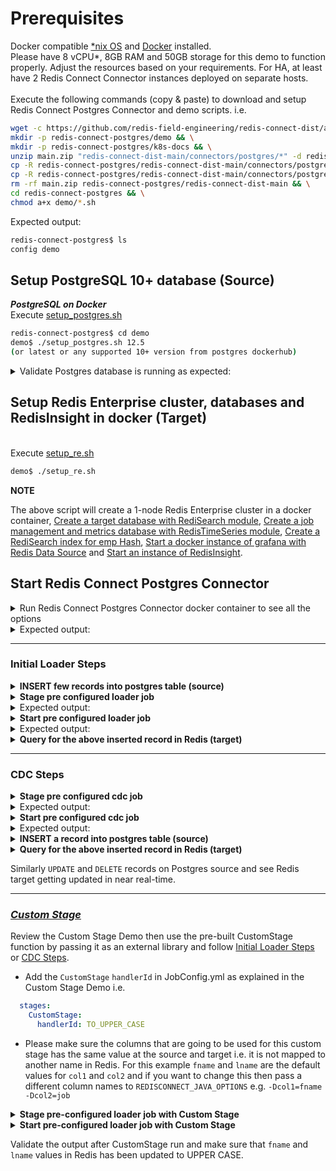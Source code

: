 # Prerequisites
Docker compatible [*nix OS](https://en.wikipedia.org/wiki/Unix-like) and [Docker](https://docs.docker.com/get-docker) installed.
<br>Please have 8 vCPU*, 8GB RAM and 50GB storage for this demo to function properly. Adjust the resources based on your requirements. For HA, at least have 2 Redis Connect Connector instances deployed on separate hosts.</br>
<br>Execute the following commands (copy & paste) to download and setup Redis Connect Postgres Connector and demo scripts.
i.e.</br>

```bash
wget -c https://github.com/redis-field-engineering/redis-connect-dist/archive/main.zip && \
mkdir -p redis-connect-postgres/demo && \
mkdir -p redis-connect-postgres/k8s-docs && \
unzip main.zip "redis-connect-dist-main/connectors/postgres/*" -d redis-connect-postgres && \
cp -R redis-connect-postgres/redis-connect-dist-main/connectors/postgres/demo/* redis-connect-postgres/demo && \
cp -R redis-connect-postgres/redis-connect-dist-main/connectors/postgres/k8s-docs/* redis-connect-postgres/k8s-docs && \
rm -rf main.zip redis-connect-postgres/redis-connect-dist-main && \
cd redis-connect-postgres && \
chmod a+x demo/*.sh
```

Expected output:
```bash
redis-connect-postgres$ ls
config demo
```

## Setup PostgreSQL 10+ database (Source)
<b>_PostgreSQL on Docker_</b>
<br>Execute [setup_postgres.sh](setup_postgres.sh)</br>
```bash
redis-connect-postgres$ cd demo
demo$ ./setup_postgres.sh 12.5
(or latest or any supported 10+ version from postgres dockerhub)
```

<details><summary>Validate Postgres database is running as expected:</summary>
<p>

```bash
demo$ sudo docker ps -a | grep postgres
724aea897d12        postgres:12.5                                         "docker-entrypoint.s…"   10 days ago         Up 10 days          0.0.0.0:5432->5432/tcp                                                                                                                                                                                                                                                                                          postgres-12.5-virag-cdc

demo$ docker exec -it postgres-12.5-$(hostname) bash -c 'psql -U"redisconnect" -d"RedisConnect" -c "select count(*) from emp;"'
 count
-------
     0
(1 row)  
```
</p>
</details>

## Setup Redis Enterprise cluster, databases and RedisInsight in docker (Target)
<br>Execute [setup_re.sh](setup_re.sh)</br>
```bash
demo$ ./setup_re.sh
```
**NOTE**

The above script will create a 1-node Redis Enterprise cluster in a docker container, [Create a target database with RediSearch module](https://docs.redislabs.com/latest/modules/add-module-to-database/), [Create a job management and metrics database with RedisTimeSeries module](https://docs.redislabs.com/latest/modules/add-module-to-database/), [Create a RediSearch index for emp Hash](https://redislabs.com/blog/getting-started-with-redisearch-2-0/), [Start a docker instance of grafana with Redis Data Source](https://redisgrafana.github.io/) and [Start an instance of RedisInsight](https://docs.redislabs.com/latest/ri/installing/install-docker/).

## Start Redis Connect Postgres Connector

<details><summary>Run Redis Connect Postgres Connector docker container to see all the options</summary>
<p>

```bash
docker run \
-it --rm --privileged=true \
--name redis-connect-postgres \
-e REDISCONNECT_LOGBACK_CONFIG=/opt/redislabs/redis-connect-postgres/config/logback.xml \
-e REDISCONNECT_CONFIG=/opt/redislabs/redis-connect-postgres/config/samples/postgres \
-e REDISCONNECT_SOURCE_USERNAME=redisconnect \
-e REDISCONNECT_SOURCE_PASSWORD=Redis@123 \
-e REDISCONNECT_JAVA_OPTIONS="-Xms256m -Xmx256m" \
-v $(pwd)/config:/opt/redislabs/redis-connect-postgres/config \
--net host \
redislabs/redis-connect-postgres:latest
```

</p>
</details>

<details><summary>Expected output:</summary>
<p>
  
```bash
-------------------------------
Redis Connect startup script.
*******************************
Please ensure that the values of environment variables in /opt/redislabs/redis-connect-postgres/bin/redisconnect.conf are correctly mapped before executing any of the options below
*******************************
Usage: [-h|cli|stage|start]
options:
-h: Print this help message and exit.
cli: starts redis-connect-cli.
stage: clean and stage redis database with cdc or initial loader job configurations.
start: start Redis Connect instance with provided cdc or initial loader job configurations.
-------------------------------
```

</p>
</details>

-------------------------------

### Initial Loader Steps
<details><summary><b>INSERT few records into postgres table (source)</b></summary>
<p>

```bash
demo$ sudo docker exec -it postgres-12.5-$(hostname) bash -c 'psql -U"redisconnect" -d"RedisConnect"'

psql (12.5 (Debian 12.5-1.pgdg100+1))
Type "help" for help.

RedisConnect=# INSERT INTO public.emp (empno, fname, lname, job, mgr, hiredate, sal, comm, dept) VALUES (151, 'Virag', 'Tripathi', 'PFE', 1, '2018-08-06', 2000, 10, 1);
INSERT 0 1

RedisConnect=# INSERT INTO public.emp (empno, fname, lname, job, mgr, hiredate, sal, comm, dept) VALUES (152, 'Brad', 'Barnes', 'RedisConnect-K8s-SME', 1, '2018-08-06', 20000, 10, 1);
INSERT 0 1

RedisConnect=# select * from emp;
 empno | fname |  lname   |         job          | mgr |  hiredate  |    sal     |  comm   | dept
-------+-------+----------+----------------------+-----+------------+------------+---------+------
   151 | Virag | Tripathi | PFE                  |   1 | 2018-08-06 |  2000.0000 | 10.0000 |    1
   152 | Brad  | Barnes   | RedisConnect-K8s-SME |   1 | 2018-08-06 | 20000.0000 | 10.0000 |    1
(2 rows)
```

</p>
</details>

<details><summary><b>Stage pre configured loader job</b></summary>
<p>

```bash
docker run \
-it --rm --privileged=true \
--name redis-connect-postgres \
-e REDISCONNECT_LOGBACK_CONFIG=/opt/redislabs/redis-connect-postgres/config/logback.xml \
-e REDISCONNECT_CONFIG=/opt/redislabs/redis-connect-postgres/config/samples/loader \
-e REDISCONNECT_SOURCE_USERNAME=redisconnect \
-e REDISCONNECT_SOURCE_PASSWORD=Redis@123 \
-e REDISCONNECT_JAVA_OPTIONS="-Xms256m -Xmx256m" \
-v $(pwd)/config:/opt/redislabs/redis-connect-postgres/config \
--net host \
redislabs/redis-connect-postgres:latest stage
```

</p>
</details>

<details><summary>Expected output:</summary>
<p>

```bash
-------------------------------
Staging Redis Connect redis-connect-postgres v1.0.2.151 job using Java 11.0.12 on 16229e5715a1 started by root in /opt/redislabs/redis-connect-postgres/bin
Loading Redis Connect redis-connect-postgres Configurations from /opt/redislabs/redis-connect-postgres/config/samples/loader
.....
.....
12:31:38.726 [main] INFO  startup - Setup Completed.
-------------------------------
```

</p>
</details>

<details><summary><b>Start pre configured loader job</b></summary>
<p>

```bash
docker run \
-it --rm --privileged=true \
--name redis-connect-postgres \
-e REDISCONNECT_LOGBACK_CONFIG=/opt/redislabs/redis-connect-postgres/config/logback.xml \
-e REDISCONNECT_CONFIG=/opt/redislabs/redis-connect-postgres/config/samples/loader \
-e REDISCONNECT_REST_API_ENABLED=false \
-e REDISCONNECT_REST_API_PORT=8282 \
-e REDISCONNECT_SOURCE_USERNAME=redisconnect \
-e REDISCONNECT_SOURCE_PASSWORD=Redis@123 \
-e REDISCONNECT_JAVA_OPTIONS="-Xms256m -Xmx1g" \
-v $(pwd)/config:/opt/redislabs/redis-connect-postgres/config \
--net host \
redislabs/redis-connect-postgres:latest start
```

</p>
</details>

<details><summary>Expected output:</summary>
<p>

```bash
-------------------------------
Starting Redis Connect redis-connect-postgres v1.0.2.151 instance using Java 11.0.12 on 5aa3dc7a4ead started by root in /opt/redislabs/redis-connect-postgres/bin
Loading Redis Connect redis-connect-postgres Configurations from /opt/redislabs/redis-connect-postgres/config/samples/loader
.....
.....
12:31:49.698 [main] INFO  startup -  /$$$$$$$                  /$$ /$$                  /$$$$$$                                                      /$$
12:31:49.708 [main] INFO  startup - | $$__  $$                | $$|__/                 /$$__  $$                                                    | $$
12:31:49.714 [main] INFO  startup - | $$  \ $$  /$$$$$$   /$$$$$$$ /$$  /$$$$$$$      | $$  \__/  /$$$$$$  /$$$$$$$  /$$$$$$$   /$$$$$$   /$$$$$$$ /$$$$$$
12:31:49.715 [main] INFO  startup - | $$$$$$$/ /$$__  $$ /$$__  $$| $$ /$$_____/      | $$       /$$__  $$| $$__  $$| $$__  $$ /$$__  $$ /$$_____/|_  $$_/
12:31:49.719 [main] INFO  startup - | $$__  $$| $$$$$$$$| $$  | $$| $$|  $$$$$$       | $$      | $$  \ $$| $$  \ $$| $$  \ $$| $$$$$$$$| $$        | $$
12:31:49.720 [main] INFO  startup - | $$  \ $$| $$_____/| $$  | $$| $$ \____  $$      | $$    $$| $$  | $$| $$  | $$| $$  | $$| $$_____/| $$        | $$ /$$
12:31:49.722 [main] INFO  startup - | $$  | $$|  $$$$$$$|  $$$$$$$| $$ /$$$$$$$/      |  $$$$$$/|  $$$$$$/| $$  | $$| $$  | $$|  $$$$$$$|  $$$$$$$  |  $$$$/
12:31:49.723 [main] INFO  startup - |__/  |__/ \_______/ \_______/|__/|_______/        \______/  \______/ |__/  |__/|__/  |__/ \_______/ \_______/   \___/
12:31:49.724 [main] INFO  startup -
12:31:49.725 [main] INFO  startup -
12:31:49.726 [main] INFO  startup - ##################################################################
12:31:49.727 [main] INFO  startup -
12:31:49.728 [main] INFO  startup - Initializing Redis Connect Instance
12:31:49.728 [main] INFO  startup -
12:31:49.729 [main] INFO  startup - ##################################################################
.....
.....
12:32:07.007 [JobManagement-1] INFO  startup - Job Manager owned by a different process ? : false : jobType1
12:32:17.600 [JobManagement-1] INFO  startup - Fetched JobConfig for : batchtaskcreator
12:32:17.601 [JobManagement-1] INFO  startup - Starting Pipeline for Job : batchtaskcreator
12:32:17.602 [JobManagement-1] INFO  startup - 1 of 5 Jobs Claimed
12:32:17.602 [JobManagement-2] INFO  redisconnect - Refreshing Heartbeat signal for : hb-job:batchtaskcreator , with value : JC-32@5aa3dc7a4ead , expiry : 30000
12:32:17.603 [JobManagement-1] INFO  startup - 1 of 5 Jobs Claimed
.....
.....  
```

</p>
</details>

<details><summary><b>Query for the above inserted record in Redis (target)</b></summary>
<p>

```bash
demo$ sudo docker exec -it re-node1 bash -c 'redis-cli -p 12000 ft.search idx:emp "*"'
1) (integer) 2
2) "emp:152"
3)  1) "Salary"
    2) "20000.0000"
    3) "Department"
    4) "1"
    5) "fname"
    6) "Brad"
    7) "Commission"
    8) "10.0000"
    9) "HireDate"
   10) "2018-08-06"
   11) "empno"
   12) "152"
   13) "lname"
   14) "Barnes"
   15) "Job"
   16) "RedisConnect-K8s-SME"
   17) "Manager"
   18) "1"
4) "emp:151"
5)  1) "Salary"
    2) "2000.0000"
    3) "Department"
    4) "1"
    5) "fname"
    6) "Virag"
    7) "Commission"
    8) "10.0000"
    9) "HireDate"
   10) "2018-08-06"
   11) "empno"
   12) "151"
   13) "lname"
   14) "Tripathi"
   15) "Job"
   16) "PFE"
   17) "Manager"
   18) "1"
```

</p>
</details>

-------------------------------

### CDC Steps
<details><summary><b>Stage pre configured cdc job</b></summary>
<p>

```bash
docker run \
-it --rm --privileged=true \
--name redis-connect-postgres \
-e REDISCONNECT_LOGBACK_CONFIG=/opt/redislabs/redis-connect-postgres/config/logback.xml \
-e REDISCONNECT_CONFIG=/opt/redislabs/redis-connect-postgres/config/samples/postgres \
-e REDISCONNECT_SOURCE_USERNAME=redisconnect \
-e REDISCONNECT_SOURCE_PASSWORD=Redis@123 \
-e REDISCONNECT_JAVA_OPTIONS="-Xms256m -Xmx256m" \
-v $(pwd)/config:/opt/redislabs/redis-connect-postgres/config \
--net host \
redislabs/redis-connect-postgres:latest stage
```

</p>
</details>

<details><summary>Expected output:</summary>
<p>

```bash
-------------------------------
Staging Redis Connect redis-connect-postgres v1.0.2.151 job using Java 11.0.12 on virag-cdc started by root in /opt/redislabs/redis-connect-postgres/bin.
Loading Redis Connect redis-connect-postgres Configurations from /opt/redislabs/redis-connect-postgres/config/samples/postgres.
.....
.....
20:15:06.819 [main] INFO  startup - Setup Completed.
-------------------------------
```

</p>
</details>

<details><summary><b>Start pre configured cdc job</b></summary>
<p>

```bash
docker run \
-it --rm --privileged=true \
--name redis-connect-postgres \
-e REDISCONNECT_LOGBACK_CONFIG=/opt/redislabs/redis-connect-postgres/config/logback.xml \
-e REDISCONNECT_CONFIG=/opt/redislabs/redis-connect-postgres/config/samples/postgres \
-e REDISCONNECT_REST_API_ENABLED=true \
-e REDISCONNECT_REST_API_PORT=8282 \
-e REDISCONNECT_SOURCE_USERNAME=redisconnect \
-e REDISCONNECT_SOURCE_PASSWORD=Redis@123 \
-e REDISCONNECT_JAVA_OPTIONS="-Xms256m -Xmx1g" \
-v $(pwd)/config:/opt/redislabs/redis-connect-postgres/config \
--net host \
redislabs/redis-connect-postgres:latest start
```

</p>
</details>

<details><summary>Expected output:</summary>
<p>

```bash
-------------------------------
Starting Redis Connect redis-connect-postgres v1.0.2.151 instance using Java 11.0.12 on virag-cdc started by root in /opt/redislabs/redis-connect-postgres/bin.
Loading Redis Connect redis-connect-postgres Configurations from /opt/redislabs/redis-connect-postgres/config/samples/postgres.
.....
.....
20:15:39.125 [main] INFO  startup -  /$$$$$$$                  /$$ /$$                  /$$$$$$                                                      /$$
20:15:39.128 [main] INFO  startup - | $$__  $$                | $$|__/                 /$$__  $$                                                    | $$
20:15:39.128 [main] INFO  startup - | $$  \ $$  /$$$$$$   /$$$$$$$ /$$  /$$$$$$$      | $$  \__/  /$$$$$$  /$$$$$$$  /$$$$$$$   /$$$$$$   /$$$$$$$ /$$$$$$
20:15:39.128 [main] INFO  startup - | $$$$$$$/ /$$__  $$ /$$__  $$| $$ /$$_____/      | $$       /$$__  $$| $$__  $$| $$__  $$ /$$__  $$ /$$_____/|_  $$_/
20:15:39.128 [main] INFO  startup - | $$__  $$| $$$$$$$$| $$  | $$| $$|  $$$$$$       | $$      | $$  \ $$| $$  \ $$| $$  \ $$| $$$$$$$$| $$        | $$
20:15:39.129 [main] INFO  startup - | $$  \ $$| $$_____/| $$  | $$| $$ \____  $$      | $$    $$| $$  | $$| $$  | $$| $$  | $$| $$_____/| $$        | $$ /$$
20:15:39.129 [main] INFO  startup - | $$  | $$|  $$$$$$$|  $$$$$$$| $$ /$$$$$$$/      |  $$$$$$/|  $$$$$$/| $$  | $$| $$  | $$|  $$$$$$$|  $$$$$$$  |  $$$$/
20:15:39.129 [main] INFO  startup - |__/  |__/ \_______/ \_______/|__/|_______/        \______/  \______/ |__/  |__/|__/  |__/ \_______/ \_______/   \___/
20:15:39.129 [main] INFO  startup -
20:15:39.129 [main] INFO  startup -
20:15:39.129 [main] INFO  startup - ##################################################################
20:15:39.129 [main] INFO  startup -
20:15:39.129 [main] INFO  startup - Initializing Redis Connect Instance
20:15:39.130 [main] INFO  startup -
20:15:39.130 [main] INFO  startup - ##################################################################
.....
.....
20:15:58.678 [JobManagement-1] INFO  redisconnect - Server type configured as - postgres
20:15:58.680 [JobManagement-1] INFO  redisconnect - Reading Mapper Config from : /opt/redislabs/redis-connect-postgres/config/samples/postgres/mappers
20:15:58.975 [JobManagement-1] INFO  redisconnect - Loaded Config for : public.emp
20:15:59.293 [JobManagement-1] INFO  startup - Fetched JobConfig for : testdb-postgres
20:15:59.293 [JobManagement-1] INFO  startup - Starting Pipeline for Job : testdb-postgres
20:15:59.294 [JobManagement-1] INFO  startup - 1 of 1 Jobs Claimed
.....
.....  
```

</p>
</details>

<details><summary><b>INSERT a record into postgres table (source)</b></summary>
<p>

```bash
demo$ sudo docker exec -it postgres-12.5-$(hostname) bash -c 'psql -U"redisconnect" -d"RedisConnect"'

psql (12.5 (Debian 12.5-1.pgdg100+1))
Type "help" for help.

RedisConnect=# INSERT INTO public.emp (empno, fname, lname, job, mgr, hiredate, sal, comm, dept) VALUES (1, 'Virag', 'Tripathi', 'PFE', 1, '2018-08-06', 2000, 10, 1);
INSERT 0 1

RedisConnect=# select * from emp;
 empno | fname |  lname   | job | mgr |  hiredate  |    sal    |  comm   | dept
-------+-------+----------+-----+-----+------------+-----------+---------+------
   1 | Virag | Tripathi | PFE |   1 | 2018-08-06 | 2000.0000 | 10.0000 |    1
(1 row)
```

</p>
</details>

<details><summary><b>Query for the above inserted record in Redis (target)</b></summary>
<p>

```bash
demo$ sudo docker exec -it re-node1 bash -c 'redis-cli -p 12000 ft.search idx:emp "*"'
1) (integer) 3
2) "emp:152"
3)  1) "fname"
    2) "BRAD"
    3) "Salary"
    4) "20000.0000"
    5) "lname"
    6) "BARNES"
    7) "Department"
    8) "1"
    9) "EmployeeNumber"
   10) "152"
   11) "Commission"
   12) "10.0000"
   13) "HireDate"
   14) "2018-08-06"
   15) "Job"
   16) "RedisConnect-K8s-SME"
   17) "Manager"
   18) "1"
4) "emp:151"
5)  1) "fname"
    2) "Virag"
    3) "Salary"
    4) "2000.0000"
    5) "lname"
    6) "Tripathi"
    7) "Department"
    8) "1"
    9) "EmployeeNumber"
   10) "151"
   11) "Commission"
   12) "10.0000"
   13) "HireDate"
   14) "2018-08-06"
   15) "Job"
   16) "PFE"
   17) "Manager"
   18) "1"
6) "emp:1"
7)  1) "fname"
    2) "Virag"
    3) "Salary"
    4) "2000.0"
    5) "lname"
    6) "Tripathi"
    7) "Department"
    8) "1"
    9) "EmployeeNumber"
   10) "1"
   11) "Commission"
   12) "10.0"
   13) "HireDate"
   14) "17749"
   15) "Job"
   16) "PFE"
   17) "Manager"
   18) "1"
```

</p>
</details>

Similarly `UPDATE` and `DELETE` records on Postgres source and see Redis target getting updated in near real-time.

-------------------------------

### [_Custom Stage_](https://github.com/redis-field-engineering/redis-connect-custom-stage-demo)

Review the Custom Stage Demo then use the pre-built CustomStage function by passing it as an external library and follow [Initial Loader Steps](#initial-loader-steps) or [CDC Steps](#cdc-steps).

* Add the `CustomStage` `handlerId` in JobConfig.yml as explained in the Custom Stage Demo i.e.
```yml
  stages:
    CustomStage:
      handlerId: TO_UPPER_CASE
```
* Please make sure the columns that are going to be used for this custom stage has the same value at the source and target i.e. it is not mapped to another name in Redis. For this example `fname` and `lname` are the default values for `col1` and `col2` and if you want to change this then pass a different column names to `REDISCONNECT_JAVA_OPTIONS` e.g. `-Dcol1=fname -Dcol2=job`

<details><summary><b>Stage pre-configured loader job with Custom Stage</b></summary>
<p>

```bash
docker run \
-it --rm --privileged=true \
--name redis-connect-postgres \
-e REDISCONNECT_LOGBACK_CONFIG=/opt/redislabs/redis-connect-postgres/config/logback.xml \
-e REDISCONNECT_CONFIG=/opt/redislabs/redis-connect-postgres/config/samples/loader \
-e REDISCONNECT_SOURCE_USERNAME=redisconnect \
-e REDISCONNECT_SOURCE_PASSWORD=Redis@123 \
-e REDISCONNECT_JAVA_OPTIONS="-Xms256m -Xmx256m" \
-v $(pwd)/config:/opt/redislabs/redis-connect-postgres/config \
-v $(pwd)/extlib:/opt/redislabs/redis-connect-postgres/extlib \
--net host \
redislabs/redis-connect-postgres:latest stage
```

</p>
</details>

<details><summary><b>Start pre-configured loader job with Custom Stage</b></summary>
<p>

```bash
docker run \
-it --rm --privileged=true \
--name redis-connect-postgres \
-e REDISCONNECT_LOGBACK_CONFIG=/opt/redislabs/redis-connect-postgres/config/logback.xml \
-e REDISCONNECT_CONFIG=/opt/redislabs/redis-connect-postgres/config/samples/loader \
-e REDISCONNECT_REST_API_ENABLED=false \
-e REDISCONNECT_REST_API_PORT=8282 \
-e REDISCONNECT_SOURCE_USERNAME=redisconnect \
-e REDISCONNECT_SOURCE_PASSWORD=Redis@123 \
-e REDISCONNECT_JAVA_OPTIONS="-Xms256m -Xmx1g" \
-v $(pwd)/config:/opt/redislabs/redis-connect-postgres/config \
-v $(pwd)/extlib:/opt/redislabs/redis-connect-postgres/extlib \
--net host \
redislabs/redis-connect-postgres:latest start
```

</p>
</details>

Validate the output after CustomStage run and make sure that `fname` and `lname` values in Redis has been updated to UPPER CASE.
